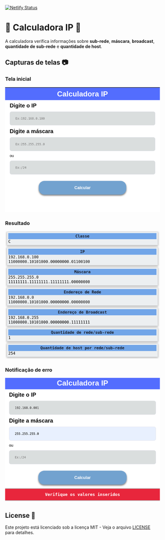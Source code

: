 [![Netlify Status](https://api.netlify.com/api/v1/badges/b63dfa57-4a03-441d-b99b-5d98525ecc98/deploy-status)](https://app.netlify.com/sites/calculadora-ip/deploys) 

# :tada: Calculadora IP :tada:

A calculadora verifica informações sobre **sub-rede**, **máscara**, **broadcast**, **quantidade de sub-rede** e **quantidade de host**.

## Capturas de telas :camera:

### Tela inicial
![Tela inicial](screenshot-1.png "Tela inicial")

### Resultado
![Resultado](screenshot-2.png "Resultado")

### Notificação de erro
![Notificação de erro](screenshot-3.png "Notificação de erro")

## License :memo:

Este projeto está licenciado sob a licença MIT - Veja o arquivo [LICENSE](LICENSE) para detalhes.
